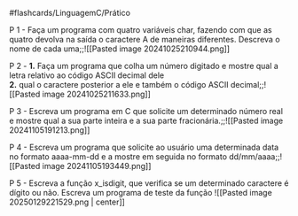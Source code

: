 #flashcards/LinguagemC/Prático

P 1 - Faça um programa com quatro variáveis char, fazendo com que as quatro devolva na saída o caractere A de maneiras diferentes. Descreva o nome de cada uma;;![[Pasted image 20241025210944.png]]
<!--SR:!2025-03-16,41,290-->

P 2 - **1.** Faça um programa que colha um número digitado e mostre qual a letra relativo ao código ASCII decimal dele<br>**2.** qual o caractere posterior a ele e também o código ASCII decimal;;![[Pasted image 20241025211633.png]]
<!--SR:!2025-02-04,15,290-->


P 3 - Escreva um programa em C que solicite um determinado número real e mostre qual a sua parte inteira e a sua parte fracionária.;;![[Pasted image 20241105191213.png]]
<!--SR:!2025-03-16,41,290-->


P 4 - Escreva um programa que solicite ao usuário uma determinada data no formato aaaa-mm-dd e a mostre em seguida no formato dd/mm/aaaa;;![[Pasted image 20241105193449.png]]
<!--SR:!2025-02-04,15,290-->

P 5 - Escreva a função x_isdigit, que verifica se um determinado caractere é dígito ou não. Escreva um programa de teste da função
![[Pasted image 20250129221529.png | center]]